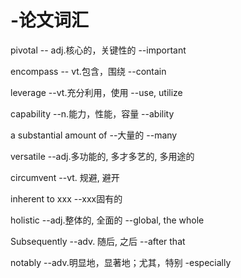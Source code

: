 # -论文词汇
pivotal  -- adj.核心的，关键性的  --important

encompass -- vt.包含，围绕 --contain

leverage --vt.充分利用，使用 --use, utilize

capability --n.能力，性能，容量 --ability

a substantial amount of --大量的 --many

versatile --adj.多功能的, 多才多艺的, 多用途的

circumvent --vt. 规避, 避开

inherent to xxx --xxx固有的

holistic --adj.整体的, 全面的 --global, the whole

Subsequently --adv. 随后, 之后 --after that

notably --adv.明显地，显著地；尤其，特别 -especially


